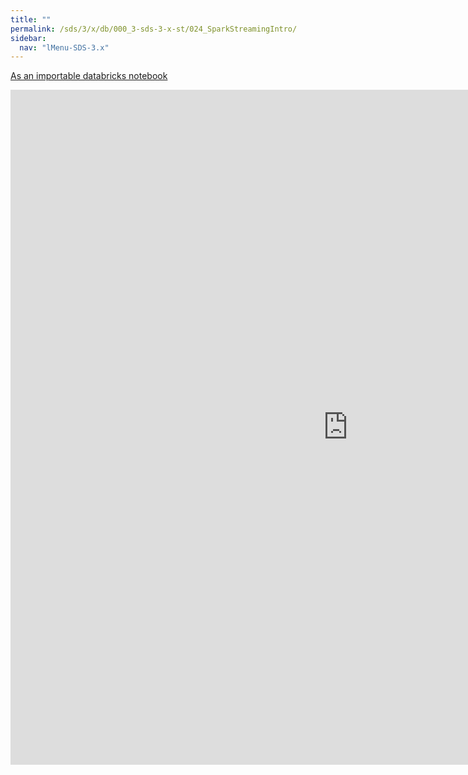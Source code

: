 ```yaml
---
title: ""
permalink: /sds/3/x/db/000_3-sds-3-x-st/024_SparkStreamingIntro/
sidebar:
  nav: "lMenu-SDS-3.x"
---
```


[As an importable databricks notebook](https://lamastex.github.io/scalable-data-science/sds/3/x/db/000_3-sds-3-x-st/024_SparkStreamingIntro.html)

<iframe src="https://lamastex.github.io/scalable-data-science/sds/3/x/db/000_3-sds-3-x-st/024_SparkStreamingIntro.html" width="1080" height="1080" frameborder="0"></iframe>
